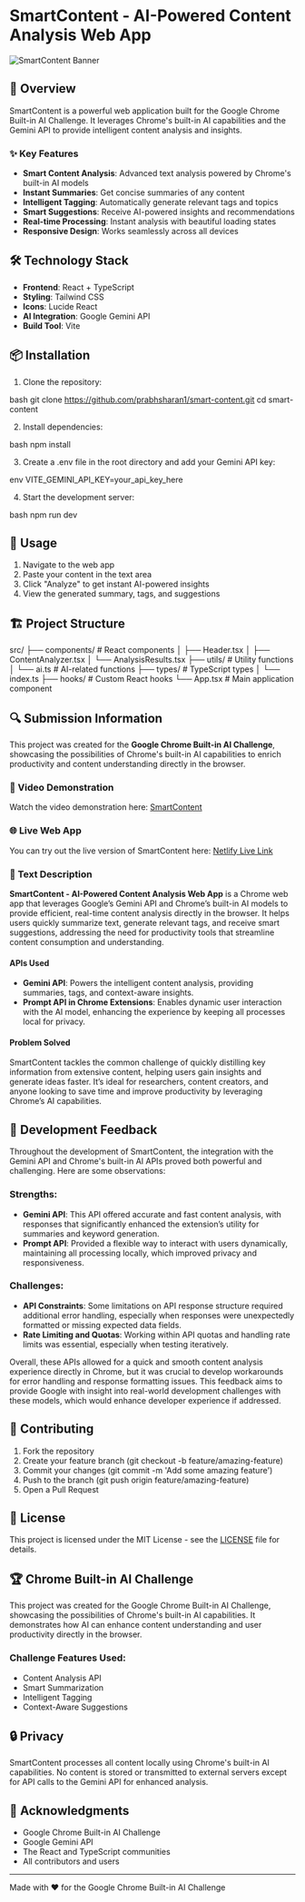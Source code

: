 # SmartContent - AI-Powered Content Analysis Web App

![SmartContent Banner](https://images.unsplash.com/photo-1517694712202-14dd9538aa97?auto=format&fit=crop&q=80&w=1200&h=400)

## 🚀 Overview

SmartContent is a powerful web application built for the Google Chrome Built-in AI Challenge. It leverages Chrome's built-in AI capabilities and the Gemini API to provide intelligent content analysis and insights.

### ✨ Key Features

- **Smart Content Analysis**: Advanced text analysis powered by Chrome's built-in AI models
- **Instant Summaries**: Get concise summaries of any content
- **Intelligent Tagging**: Automatically generate relevant tags and topics
- **Smart Suggestions**: Receive AI-powered insights and recommendations
- **Real-time Processing**: Instant analysis with beautiful loading states
- **Responsive Design**: Works seamlessly across all devices

## 🛠️ Technology Stack

- **Frontend**: React + TypeScript
- **Styling**: Tailwind CSS
- **Icons**: Lucide React
- **AI Integration**: Google Gemini API
- **Build Tool**: Vite

## 📦 Installation

1. Clone the repository:
   
bash
   git clone https://github.com/prabhsharan1/smart-content.git
   cd smart-content


2. Install dependencies:
   
bash
   npm install


3. Create a .env file in the root directory and add your Gemini API key:
   
env
   VITE_GEMINI_API_KEY=your_api_key_here


4. Start the development server:
   
bash
   npm run dev


## 🎯 Usage

1. Navigate to the web app
2. Paste your content in the text area
3. Click "Analyze" to get instant AI-powered insights
4. View the generated summary, tags, and suggestions

## 🏗️ Project Structure

src/
├── components/          # React components
│   ├── Header.tsx
│   ├── ContentAnalyzer.tsx
│   └── AnalysisResults.tsx
├── utils/              # Utility functions
│   └── ai.ts           # AI-related functions
├── types/              # TypeScript types
│   └── index.ts
├── hooks/              # Custom React hooks
└── App.tsx             # Main application component


## 🔍 Submission Information
This project was created for the **Google Chrome Built-in AI Challenge**, showcasing the possibilities of Chrome's built-in AI capabilities to enrich productivity and content understanding directly in the browser.

### 🎥 Video Demonstration
Watch the video demonstration here: [SmartContent](https://youtu.be/kxTmtv777ew)

### 🌐 Live Web App
You can try out the live version of SmartContent here: [Netlify Live Link](https://stellular-kheer-8afbc5.netlify.app/)

### 📝 Text Description

**SmartContent - AI-Powered Content Analysis Web App** is a Chrome web app that leverages Google’s Gemini API and Chrome’s built-in AI models to provide efficient, real-time content analysis directly in the browser. It helps users quickly summarize text, generate relevant tags, and receive smart suggestions, addressing the need for productivity tools that streamline content consumption and understanding.

#### APIs Used
- **Gemini API**: Powers the intelligent content analysis, providing summaries, tags, and context-aware insights.
- **Prompt API in Chrome Extensions**: Enables dynamic user interaction with the AI model, enhancing the experience by keeping all processes local for privacy.

#### Problem Solved
SmartContent tackles the common challenge of quickly distilling key information from extensive content, helping users gain insights and generate ideas faster. It’s ideal for researchers, content creators, and anyone looking to save time and improve productivity by leveraging Chrome’s AI capabilities.

## 📝 Development Feedback

Throughout the development of SmartContent, the integration with the Gemini API and Chrome's built-in AI APIs proved both powerful and challenging. Here are some observations:

### Strengths:

- **Gemini API**: This API offered accurate and fast content analysis, with responses that significantly enhanced the extension’s utility for summaries and keyword generation.
- **Prompt API**: Provided a flexible way to interact with users dynamically, maintaining all processing locally, which improved privacy and responsiveness.

### Challenges:

- **API Constraints**: Some limitations on API response structure required additional error handling, especially when responses were unexpectedly formatted or missing expected data fields.
- **Rate Limiting and Quotas**: Working within API quotas and handling rate limits was essential, especially when testing iteratively.

Overall, these APIs allowed for a quick and smooth content analysis experience directly in Chrome, but it was crucial to develop workarounds for error handling and response formatting issues. This feedback aims to provide Google with insight into real-world development challenges with these models, which would enhance developer experience if addressed.


## 🤝 Contributing

1. Fork the repository
2. Create your feature branch (git checkout -b feature/amazing-feature)
3. Commit your changes (git commit -m 'Add some amazing feature')
4. Push to the branch (git push origin feature/amazing-feature)
5. Open a Pull Request

## 📄 License

This project is licensed under the MIT License - see the [LICENSE](LICENSE) file for details.

## 🏆 Chrome Built-in AI Challenge

This project was created for the Google Chrome Built-in AI Challenge, showcasing the possibilities of Chrome's built-in AI capabilities. It demonstrates how AI can enhance content understanding and user productivity directly in the browser.

### Challenge Features Used:
- Content Analysis API
- Smart Summarization
- Intelligent Tagging
- Context-Aware Suggestions

## 🔒 Privacy

SmartContent processes all content locally using Chrome's built-in AI capabilities. No content is stored or transmitted to external servers except for API calls to the Gemini API for enhanced analysis.

## 🙏 Acknowledgments

- Google Chrome Built-in AI Challenge
- Google Gemini API
- The React and TypeScript communities
- All contributors and users

---

Made with ❤️ for the Google Chrome Built-in AI Challenge
